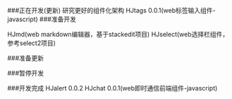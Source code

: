 ###正在开发(更新) 
研究更好的组件化架构
HJtags 0.0.1(web标签输入组件-javascript)
###准备开发

HJmd(web markdown编辑器，基于stackedit项目)
HJselect(web选择栏组件，参考select2项目)

###准备更新


###暂停开发



###开发完成
HJalert 0.0.2
HJchat 0.0.1(web即时通信前端组件-javascript)  